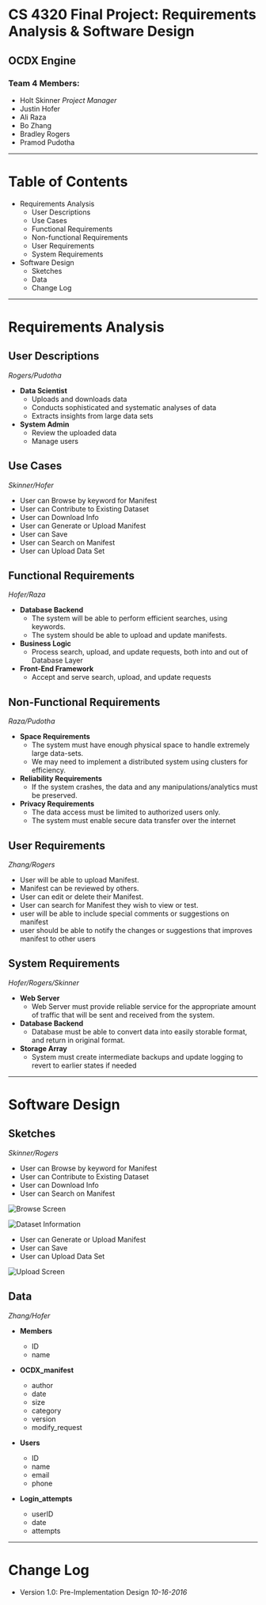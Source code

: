 # CS 4320 Final Project: Requirements Analysis & Software Design

## OCDX Engine

### Team 4 Members:
  - Holt Skinner *Project Manager*
  - Justin Hofer
  - Ali Raza
  - Bo Zhang
  - Bradley Rogers
  - Pramod Pudotha

---

# Table of Contents
- Requirements Analysis
  - User Descriptions
  - Use Cases
  - Functional Requirements
  - Non-functional Requirements
  - User Requirements
  - System Requirements
- Software Design
  - Sketches
  - Data
  - Change Log

---

# Requirements Analysis

## User Descriptions
*Rogers/Pudotha*

- **Data Scientist**
  - Uploads and downloads data
  - Conducts sophisticated and systematic analyses of data
  - Extracts insights from large data sets
- **System Admin**
  - Review the uploaded data
  - Manage users

## Use Cases
*Skinner/Hofer*
- User can Browse by keyword for Manifest
- User can Contribute to Existing Dataset
- User can Download Info
- User can Generate or Upload Manifest
- User can Save
- User can Search on Manifest
- User can Upload Data Set

## Functional Requirements
*Hofer/Raza*
- **Database Backend**
  - The system will be able to perform efficient searches, using keywords.
  - The system should be able to upload and update manifests.
- **Business Logic**
  - Process search, upload, and update requests, both into and out of Database Layer
- **Front-End Framework**
  - Accept and serve search, upload, and update requests

## Non-Functional Requirements
*Raza/Pudotha*
- **Space Requirements**
	- The system must have enough physical space to handle extremely large data-sets.
	- We may need to implement a distributed system using clusters for efficiency.
- **Reliability Requirements**
	- If the system crashes, the data and any manipulations/analytics must be preserved.
- **Privacy Requirements**
	- The data access must be limited to authorized users only.
	- The system must enable secure data transfer over the internet

## User Requirements
*Zhang/Rogers*
- User will be able to upload Manifest.
- Manifest can be reviewed by others.
- User can edit or delete their Manifest.
- User can search for Manifest they wish to view or test.
- user will be able to include special comments or suggestions on manifest
- user should be able to notify the changes or suggestions that improves manifest to other users

## System Requirements
*Hofer/Rogers/Skinner*
- **Web Server**
  - Web Server must provide reliable service for the appropriate amount of traffic that will be sent and received from the system.
- **Database Backend**
  - Database must be able to convert data into easily storable format, and return in original format.
- **Storage Array**
  - System must create intermediate backups and update logging to revert to earlier states if needed

---

# Software Design

## Sketches
*Skinner/Rogers*
- User can Browse by keyword for Manifest
- User can Contribute to Existing Dataset
- User can Download Info
- User can Search on Manifest

![Browse Screen](./Scan4.jpg)

![Dataset Information](./Scan5.jpg)

- User can Generate or Upload Manifest
- User can Save
- User can Upload Data Set

![Upload Screen](./Scan3.jpeg)

## Data
*Zhang/Hofer*

- **Members**
    - ID
    - name

- **OCDX_manifest**
    - author
    - date
    - size
    - category
    - version
    - modify_request

- **Users**
    - ID
    - name
    - email
    - phone

- **Login_attempts**
    - userID
    - date
    - attempts

<!-- ## Functions

## Database Structure -->

---

# Change Log

- Version 1.0: Pre-Implementation Design *10-16-2016*

<!-- ---

# Glossary -->
